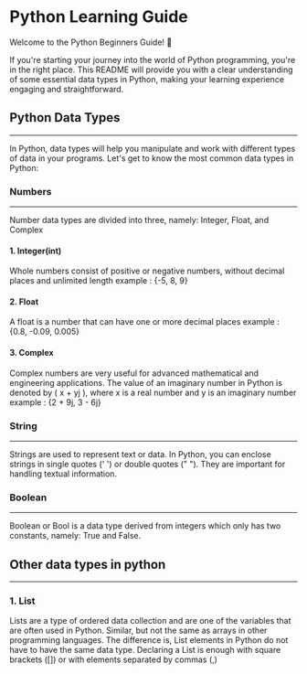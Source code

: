 # Python Learning Guide
Welcome to the Python Beginners Guide! 🙌

If you're starting your journey into the world of Python programming, you're in the right place. This README will provide you with a clear understanding of some essential data types in Python, making your learning experience engaging and straightforward.
## Python Data Types
---
In Python, data types will help you manipulate and work with different types of data in your programs. Let's get to know the most common data types in Python:

### Numbers
---
Number data types are divided into three, namely:  Integer, Float, and Complex
#### 1. Integer(int)
Whole numbers consist of positive or negative numbers, without decimal places and unlimited length
example : {-5, 8, 9}

#### 2. Float
A float is a number that can have one or more decimal places
example : {0.8, -0.09, 0.005}

#### 3. Complex
Complex numbers are very useful for advanced mathematical and engineering applications. The value of an imaginary number in Python is denoted by ( x + yj ), where x is a real number and y is an imaginary number
example : {2 + 9j, 3 - 6j}


### String
---
Strings are used to represent text or data. In Python, you can enclose strings in single quotes (' ') or double quotes (" "). They are important for handling textual information.


### Boolean
---
Boolean or Bool is a data type derived from integers which only has two constants, namely: True and False.

## Other data types in python
---
### 1. List
Lists are a type of ordered data collection and are one of the variables that are often used in Python. Similar, but not the same as arrays in other programming languages. The difference is, List elements in Python do not have to have the same data type. Declaring a List is enough with square brackets ([]) or with elements separated by commas (,)


## 
